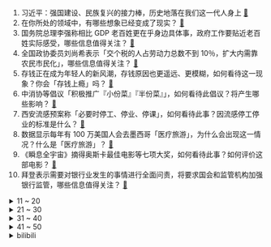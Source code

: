 1. 习近平：强国建设、民族复兴的接力棒，历史地落在我们这一代人身上 [:link:](https://www.zhihu.com/question/613526105)
2. 在你所处的领域中，有哪些想象已经变成了现实？ [:link:](https://www.zhihu.com/question/586886940)
3. 国务院总理李强称相比 GDP 老百姓更在乎身边具体事，政府工作要贴近老百姓实际感受，哪些信息值得关注？ [:link:](https://www.zhihu.com/question/589264049)
4. 全国政协委员刘尚希表示「交个税的人占劳动力总数不到 10％，扩大内需靠农民市民化」，哪些信息值得关注？ [:link:](https://www.zhihu.com/question/589073668)
5. 存钱正在成为年轻人的新风潮，存钱原因也更遥远、更模糊，如何看待这一现象？你会「存钱上瘾」吗？ [:link:](https://www.zhihu.com/question/585108048)
6. 中消协等倡议「积极推广『小份菜』『半份菜』」，如何看待此倡议？将产生哪些影响？ [:link:](https://www.zhihu.com/question/589293617)
7. 西安流感预案称「必要时停工、停业、停课」，如何看待此事？因流感停工停业的标准是什么？ [:link:](https://www.zhihu.com/question/588506091)
8. 数据显示每年有 100 万美国人会去墨西哥「医疗旅游」，为什么会出现这一情况？什么是「医疗旅游」？ [:link:](https://www.zhihu.com/question/588506179)
9. 《瞬息全宇宙》摘得奥斯卡最佳电影等七项大奖，如何看待此事？如何评价这部电影？ [:link:](https://www.zhihu.com/question/589270635)
10. 拜登表示需要对银行业发生的事情进行全面问责，将要求国会和监管机构加强银行监管，哪些信息值得关注？ [:link:](https://www.zhihu.com/question/589392555)
<details>
<summary>11 ~ 20</summary>

11. 你在工作中有没有过令人「腿软」的瞬间？ [:link:](https://www.zhihu.com/question/582624863)
12. 为什么篮球运动员退役后经常有「球衣退役」，足球却非常稀少？ [:link:](https://www.zhihu.com/question/588441037)
13. 面试官通常会问「你有什么要问我的吗」，怎样应对算加分？ [:link:](https://www.zhihu.com/question/587709248)
14. 美股盘前部分银行股大跌，第一共和银行大跌 75%，阿莱恩斯西部银行跌超 20%，透露哪些信息？ [:link:](https://www.zhihu.com/question/589319384)
15. 如何看待2023奥斯卡获奖名单？ [:link:](https://www.zhihu.com/question/589265707)
16. 中国新能源汽车如何领跑世界？ [:link:](https://www.zhihu.com/question/588736876)
17. 如何评价韩剧《黑暗荣耀》第二季中的河道英？ [:link:](https://www.zhihu.com/question/589129519)
18. 今年房地产、养老、新能源汽车、旅游等重点领域市场潜力是否会被激发？房地产市场消费会进一步扩大吗？ [:link:](https://www.zhihu.com/question/587911817)
19. 周一离岸人民币盘中飙升 680 点，美元跳水，但斌表示「硅谷银行破产是重要转折」，哪些信息值得关注？ [:link:](https://www.zhihu.com/question/589284096)
20. 腾讯前端最高级别专家 T13 技术大佬黄希彤被曝遭裁员，具体情况如何？如何看待职场年龄危机？ [:link:](https://www.zhihu.com/question/589260276)
</details>
<details>
<summary>21 ~ 30</summary>

21. 大学生为了学东西有必要买平板嘛？ [:link:](https://www.zhihu.com/question/589421160)
22. 春季脸部过敏需要注意什么？ [:link:](https://www.zhihu.com/question/584047767)
23. 为什么《原神》丘丘人等魔物，各国放任其在荒野肆虐，而不直接派兵清缴呢? [:link:](https://www.zhihu.com/question/589022823)
24. 美国又一银行被关闭「总资产超千亿美元，距硅谷银行破产仅隔 2 天」，这会带来哪些影响？ [:link:](https://www.zhihu.com/question/589260738)
25. 国务院总理李强表示「人才红利正在逐步形成，发展动力依旧强劲」，哪些信息值得关注？ [:link:](https://www.zhihu.com/question/589270129)
26. 如何评价美剧《最后生还者》第一季大结局？ [:link:](https://www.zhihu.com/question/589262014)
27. 如果给你300亿一天的使用权，24小时后以货币形式归还，如何获取最大收益？ [:link:](https://www.zhihu.com/question/588651039)
28. 稳定币 USDC 跌破 0.9 美元，发行商有 33 亿美元在硅谷银行，或有挤兑风险，这将有何影响？ [:link:](https://www.zhihu.com/question/588998167)
29. 盲僧技能释放频率非常高，而且会穿插不少普攻，为什么主流装备没有耀光系列？ [:link:](https://www.zhihu.com/question/589192365)
30. 年轻人求职时自嘲「脱不下孔乙己长衫」，长衫指的是什么？难以脱下的背后反映了什么心理？ [:link:](https://www.zhihu.com/question/589085332)
</details>
<details>
<summary>31 ~ 40</summary>

31. 周杰伦海口演唱会门票几秒售罄，如何落实演出票实名制？ [:link:](https://www.zhihu.com/question/586733539)
32. 如何评价《从 Letme 到严君泽》这本书？ [:link:](https://www.zhihu.com/question/588666728)
33. 什么是费曼技巧？ [:link:](https://www.zhihu.com/question/20585936)
34. 大学生无纸化学习，除了平板电脑还有哪些惊艳你的好物？ [:link:](https://www.zhihu.com/question/587132189)
35. 在 2k 档位兼具性能与质感的一加 Ace 2V ，能否成为学生党的「首选真香机」？ [:link:](https://www.zhihu.com/question/589255287)
36. 每天跑步 3 公里正常饮食能瘦吗？ [:link:](https://www.zhihu.com/question/588467459)
37. 有什么运动是你没怎么在意，但接触后感觉真香的？ [:link:](https://www.zhihu.com/question/588119316)
38. 3 月13日WTT新加坡大满贯1/16决赛陈梦2比3爆冷不敌罗马尼亚选手萨马拉，如何评价这场比赛？ [:link:](https://www.zhihu.com/question/589311938)
39. 老外真的爱看网文吗，如何评价网文小说的全球影响力？ [:link:](https://www.zhihu.com/question/589336364)
40. 3 月 13 日沪指震荡收涨超 1%，数字经济概念活跃，中国移动涨停股价创历史新高，如何看待今日行情？ [:link:](https://www.zhihu.com/question/589272150)
</details>
<details>
<summary>41 ~ 50</summary>

41. 《三体》《流浪地球 2》之后，科幻热会不会是「昙花一现」？ [:link:](https://www.zhihu.com/question/588269109)
42. 什么样的运动适合内向的人参与？ [:link:](https://www.zhihu.com/question/587744053)
43. 杭州发布户籍制度改革征求意见稿「大专可以落户、积分指标调整」，哪些信息值得关注？ [:link:](https://www.zhihu.com/question/589374133)
44. 要怎样才不能辜负此生，人生不留遗憾? [:link:](https://www.zhihu.com/question/338326114)
45. 如何评价毛晓彤、张俪主演的电视剧《心想事成》？ [:link:](https://www.zhihu.com/question/588553948)
46. 2023 LPL 春季赛WBG 2:0 OMG，如何评价这场比赛？ [:link:](https://www.zhihu.com/question/589306304)
47. 硅谷银行宣告破产成为这个周末焦点，对 A 股影响几何？ [:link:](https://www.zhihu.com/question/589109904)
48. 如何看待ICML 2023的审稿意见？ [:link:](https://www.zhihu.com/question/586614318)
49. 「不允许除以0」在数学中是逻辑自洽的，还是为避免出问题的而做出的强制规定？ [:link:](https://www.zhihu.com/question/585245995)
50. 是什么原因让你开始并坚持运动锻炼的？ [:link:](https://www.zhihu.com/question/585705645)
</details><details>
<summary>bilibili</summary>

1. 假如我的校园是一款RPG游戏！ [:link:](//www.bilibili.com/video/BV1E84y1A7z2)
2. 孩子，我怎样才能治愈你？ [:link:](//www.bilibili.com/video/BV1n24y1g7g5)
3. 全球首发！丘丘语版《如果突然想起我》 [:link:](//www.bilibili.com/video/BV1yL411d74B)
4. 贱谍过家家（3） [:link:](//www.bilibili.com/video/BV1k54y1K7rQ)
5. B站元老级难度！你能猜对这是哪个视频吗？ [:link:](//www.bilibili.com/video/BV1CY4y1y753)
6. 当FBI看了你的浏览器记录.... [:link:](//www.bilibili.com/video/BV15s4y1G7N5)
7. 这才是我想要的浏览器！纯干货，建议收藏！！！ [:link:](//www.bilibili.com/video/BV1Es4y157mF)
8. 当我听了广东人的话去吃鸡… [:link:](//www.bilibili.com/video/BV1Vx4y1N7Pt)
9. 求婚！但当场失败了...怎么办 [:link:](//www.bilibili.com/video/BV1ab411f7FW)
10. 【泛式/剧情MAD】你是我遥不可及的梦「𝒀𝒐𝒖 𝒂𝒓𝒆 𝒎𝒆𝒓𝒆𝒍𝒚 𝒂 𝑫𝒓𝒆𝒂𝒎」孤独摇滚 [:link:](//www.bilibili.com/video/BV1xN411F7ne)
<details>
<summary>11 ~ 20</summary>

11. "这是一款伪装成了游戏的病毒！" [:link:](//www.bilibili.com/video/BV1rN411c7Hh)
12. #内向 #社恐 [:link:](//www.bilibili.com/video/BV1UX4y1S7Pj)
13. 【原神动画MV】耗时三个月，作画上千张，送给各位旅行者们的原创原神音乐动画mv [:link:](//www.bilibili.com/video/BV1HT411a7GB)
14. 挑战徒手剥10万颗黑芝麻，用里面的白芯做白色黑芝麻！不可能的挑战系列视频 [:link:](//www.bilibili.com/video/BV1PY4y197Vv)
15. 耗时3720小时，原神史上首位角色最高伤害诞生！巅峰无法被撼动，因已达到极限！ [:link:](//www.bilibili.com/video/BV1fP411f7ZW)
16. 究极无敌跨国网恋奔现？最终我们居然......【首尔历险记1】 [:link:](//www.bilibili.com/video/BV18L411y7G1)
17. 100元在撒哈拉沙漠超市能买什么？可乐在这里竟然卖天价！ [:link:](//www.bilibili.com/video/BV1do4y1672p)
18. 重返仙境！业界还阳！2023年四月新番扫雷推荐 [:link:](//www.bilibili.com/video/BV1ns4y1G7Ed)
19. 我宣布，老北京美食完爆“新”京菜！【凭啥这么贵ep54-柿合缘】 [:link:](//www.bilibili.com/video/BV1oP411f7KG)
20. 空中废人 [:link:](//www.bilibili.com/video/BV16X4y1S7Zi)
</details>
<details>
<summary>21 ~ 30</summary>

21. 过了这么久，我还是忘不了这台双开门大冰箱 [:link:](//www.bilibili.com/video/BV1k54y1M7dD)
22. 【B站首发】Lost (Alternate Reality Version) - Linkin Park 林肯公园 [:link:](//www.bilibili.com/video/BV1us4y157kt)
23. 谁教你这么剪的 | Python 中的数据结构 [:link:](//www.bilibili.com/video/BV1AY411r78C)
24. 最新国家形象网宣片《PRC》 [:link:](//www.bilibili.com/video/BV19o4y167uN)
25. 流浪两年半走遍半个中国，终于回到家乡，感觉真好 [:link:](//www.bilibili.com/video/BV19Y4y197tq)
26. 把985的大学生们羡慕坏了 哈哈哈哈哈 [:link:](//www.bilibili.com/video/BV1LT411Y7TP)
27. 【美国传武】美式居合时要如何隐藏武器！ [:link:](//www.bilibili.com/video/BV12j411u7wb)
28. 高开高走！9.4分超爽收官！爆肝解说《黑暗荣耀第二季》（上） [:link:](//www.bilibili.com/video/BV1tv4y187sh)
29. 《 天 价 水 果 》第四期 [:link:](//www.bilibili.com/video/BV15N411F7Ft)
30. 出闲置手机，超低学生价！无套路，交朋友！ [:link:](//www.bilibili.com/video/BV19P411f7B2)
</details>
<details>
<summary>31 ~ 40</summary>

31. 《当 代 达 芬 奇》 [:link:](//www.bilibili.com/video/BV14o4y167Xq)
32. 【烂活电竞42】你好我的邻居，你叫我疯狂的阿乐就行，听好，我有一个惊喜要给你，娃娃肉~~ [:link:](//www.bilibili.com/video/BV1Gx4y1N7Jh)
33. 这个忍者明明超强却过分慎重！！！ [:link:](//www.bilibili.com/video/BV1oL411d7Vr)
34. 看看你们数学老师的婚礼！ [:link:](//www.bilibili.com/video/BV1eL411y7J4)
35. 关于我连夜找甲方要327万片卫生巾这件事 [:link:](//www.bilibili.com/video/BV1FT411Y7vb)
36. 【4K60FPS】张学友经典歌曲十五分钟封神现场！人生必看的现场！ [:link:](//www.bilibili.com/video/BV1gg4y1b7Gw)
37. 蟹 王 之 王 天 花 板 [:link:](//www.bilibili.com/video/BV1NM411x7uT)
38. 老婆给我生了个女儿 [:link:](//www.bilibili.com/video/BV1zo4y1B7MC)
39. 《狂放》 [:link:](//www.bilibili.com/video/BV1do4y1677J)
40. 一个测试揭露你伪善度有多高！在别人眼中假吗？是假腹黑、装圣母or真佛子？ [:link:](//www.bilibili.com/video/BV1TM4y1C7yr)
</details>
<details>
<summary>41 ~ 50</summary>

41. 不要命了？儿子竟然当面骂女皇！《叶卡捷琳娜》S2P3 [:link:](//www.bilibili.com/video/BV1zX4y1S77m)
42. 《论mhy是如何改变一个人的》 [:link:](//www.bilibili.com/video/BV1HT411a7s3)
43. 这一招，让这个男人对我无限崇拜！！！ [:link:](//www.bilibili.com/video/BV1EN411F7HC)
44. 为什么这么好的菜品，会面临失传呢？ [:link:](//www.bilibili.com/video/BV1i24y147Mm)
45. 奇怪的冰淇淋 7，我把武器改成了加特林 [:link:](//www.bilibili.com/video/BV1zv4y187mt)
46. 川哥指哪我打哪是什么梗【梗指南】 [:link:](//www.bilibili.com/video/BV1XL411d7gy)
47. 【东盟十国09丨缅甸】内战打了2年，缅甸怎么样了？ [:link:](//www.bilibili.com/video/BV1Wb411f7fV)
48. 哪个才是动物的真实叫声？！ [:link:](//www.bilibili.com/video/BV1H84y1N7dx)
49. 这视频要是火了，我们就去米哈游楼下跳 [:link:](//www.bilibili.com/video/BV1Mg4y1b74r)
50. 爆肝2110集！我数出了灰太狼抓了多少只羊? [:link:](//www.bilibili.com/video/BV1Mg4y1J7Dp)
</details>
<details>
<summary>51 ~ 60</summary>

51. 寝室里那位来无影去无踪的大爹 [:link:](//www.bilibili.com/video/BV1z24y147Vp)
52. 你说恐怖，我都想笑 [:link:](//www.bilibili.com/video/BV1x24y147Vo)
53. 我们看到的礼兵护送宪法入场画面其实是这样切的 [:link:](//www.bilibili.com/video/BV1yv4y1871t)
54. 【𝗘𝗩𝗔/𝟲𝟬帧】𝙊𝙣𝙚 𝙇𝙖𝙨𝙩 𝙆𝙞𝙨𝙨-再见了，所有的𝙀𝙫𝙖𝙣𝙜𝙚𝙡𝙞𝙤𝙣 [:link:](//www.bilibili.com/video/BV1Ys4y157CP)
55. 让 座 侠 ！ [:link:](//www.bilibili.com/video/BV1Xv4y187UY)
56. 《 火 龙 果 土 豆 丝 》 [:link:](//www.bilibili.com/video/BV1qX4y1S76z)
57. 《人间世-笼中鸟》：天才在左疯子在右？真实记录精神病人的生活 [:link:](//www.bilibili.com/video/BV1DM411s7Yo)
58. 它本是一个美好的城市，可惜被你们玩坏了 [:link:](//www.bilibili.com/video/BV1V54y1M7xy)
59. 今天又整了条鳄鱼养！ [:link:](//www.bilibili.com/video/BV1Jj41137TW)
60. 喜多已经准备ok了！ [:link:](//www.bilibili.com/video/BV1KM4y1C7J2)
</details>
<details>
<summary>61 ~ 70</summary>

61. 《听说项羽削弱了》 [:link:](//www.bilibili.com/video/BV1Xg4y1t7mN)
62. 【怪兽档案】关于我魔抗堆太高，然后被不明飞行道具一发平A带走这件事 [:link:](//www.bilibili.com/video/BV1LX4y1S7fb)
63. 【美人谱系05】奥斯卡影后杨紫琼！她的一生，就是妈的多重宇宙 [:link:](//www.bilibili.com/video/BV1rY4y1y7CA)
64. 【崩坏学园2】9周年主题曲「白昼梦」 (Vocal. こぴ) [:link:](//www.bilibili.com/video/BV1uX4y1S7EV)
65. #文静小女生 #顶级女仆 [:link:](//www.bilibili.com/video/BV14x4y1N7t2)
66. #每周一拍 这是一个预谋了4年的视频。她肉眼可见地长大，我肉眼可见地变老，他肉眼可见地变圆...#怀孕#成长记录 [:link:](//www.bilibili.com/video/BV1q54y1M79z)
67. 穿女友的衣服去漫展 [:link:](//www.bilibili.com/video/BV19X4y1S7Ai)
68. 2岁人类幼崽 vs 2岁警犬，竟然打成平手？！ [:link:](//www.bilibili.com/video/BV1vX4y1S7gM)
69. 你们总让我撞特斯拉，今天，它来了！ [:link:](//www.bilibili.com/video/BV16Y4y1y7Rb)
70. 快进来看天使！ [:link:](//www.bilibili.com/video/BV1HY4y1y7Mq)
</details>
<details>
<summary>71 ~ 80</summary>

71. 老薛说的对4536251 [:link:](//www.bilibili.com/video/BV1X84y1w7zq)
72. 小时候跟爸妈吵完架的我们原来有这么多的优点！是你吗？哈哈哈哈说出你的故事！ [:link:](//www.bilibili.com/video/BV1cY411z7Uo)
73. 细思恐极，我们会不会无意中携带了毒品 [:link:](//www.bilibili.com/video/BV1J54y1M7RF)
74. “章鱼哥会不会就是那个水手” [:link:](//www.bilibili.com/video/BV1ET411a78P)
75. 成本258摆摊卖浇汁土豆泥能赚多少💰 [:link:](//www.bilibili.com/video/BV1yv4y1j71L)
76. 林黛玉大闹天宫 [:link:](//www.bilibili.com/video/BV1Q84y1w7aB)
77. 【JUMP】资助了8年的学生毕业做家庭主妇，该骂吗？ [:link:](//www.bilibili.com/video/BV1pg4y1b7dY)
78. 朋友减肥很辛苦！带他去吃600元自助餐。。。 [:link:](//www.bilibili.com/video/BV1jk4y1h74G)
79. 一分钟眼睛清明舒适 [:link:](//www.bilibili.com/video/BV14x4y1T7aT)
80. 两分钟带你看满江红.... [:link:](//www.bilibili.com/video/BV1J24y147pR)
</details>
<details>
<summary>81 ~ 90</summary>

81. 纯爱学概论！为什么说纯爱是神？来速速加入纯爱战士势力！ [:link:](//www.bilibili.com/video/BV1ko4y167MK)
82. 提升【生命体验】的时间管理法 [:link:](//www.bilibili.com/video/BV1rY4y1y7r9)
83. 排名世界第三在游戏里为所欲为！ [:link:](//www.bilibili.com/video/BV1jN411F7t3)
84. 旅游景点海鲜加工餐厅水有多深？缺斤少两就算了，偷梁换柱更是神不知鬼不觉！鬼知道消费者被坑了多少，买到的是死的还是活的！ [:link:](//www.bilibili.com/video/BV1TN411F7bM)
85. 被困在基岩了怎么办请这样子 [:link:](//www.bilibili.com/video/BV1KT411Y7JH)
86. 网络主播现状（2023） [:link:](//www.bilibili.com/video/BV1RT411a7or)
87. 【TF家族】《一起去做的N件事》第十七件事：一起来种太阳吧！（下） [:link:](//www.bilibili.com/video/BV1ZM411s7Me)
88. 这游戏的结局让我窒息！ [:link:](//www.bilibili.com/video/BV1TY411z7Sp)
89. 好开！漠叔新片上映，有效制止了村民打榜刷票行为 [:link:](//www.bilibili.com/video/BV1UP411f7BC)
90. 【lof手书】“这个承载着我青春的美好村庄终究被一把金钱带来的大火焚烧殆尽。” [:link:](//www.bilibili.com/video/BV1d54y1T7Ai)
</details>
<details>
<summary>91 ~ 100</summary>

91. 当你在男朋友家过夜，不得不用他的洗护用品时 [:link:](//www.bilibili.com/video/BV1oj411u7ig)
92. 大人我全招，饶了我吧！ [:link:](//www.bilibili.com/video/BV15M4y1C7Yo)
93. 一公里花5个亿，广西再造一个广州？平陆运河有多绝？【专业拆解】 [:link:](//www.bilibili.com/video/BV1bs4y1G7tD)
94. “我爸妈起名的时候，也不知道名字会火” [:link:](//www.bilibili.com/video/BV1gM4y1C7Nf)
95. 课桌恶魔2！ [:link:](//www.bilibili.com/video/BV1nM411x75J)
96. 【睡前消息562】罪犯家属考公，支持/反对都“跑题” [:link:](//www.bilibili.com/video/BV1RL411d7AT)
97. 【NTNT04】耶路撒冷一晚上能有多少销售额？ [:link:](//www.bilibili.com/video/BV1MN411F7HY)
98. 《王·甄嬛·七叶传》 [:link:](//www.bilibili.com/video/BV1X84y1w7pp)
99. 【掘地求升】打破国外玩家近三年垄断！新世界纪录1m00.907s速通！ [:link:](//www.bilibili.com/video/BV18s4y1G7at)
100. 那些年你错过的漫威国语配音 [:link:](//www.bilibili.com/video/BV1ZM411s7MV)
</details></details>